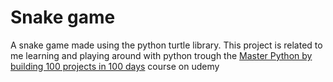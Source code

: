 # Snake game

A snake game made using the python turtle library. This project is related to me learning and playing around with python trough the [Master Python by building 100 projects in 100 days](https://www.udemy.com/course/100-days-of-code/) course on udemy
